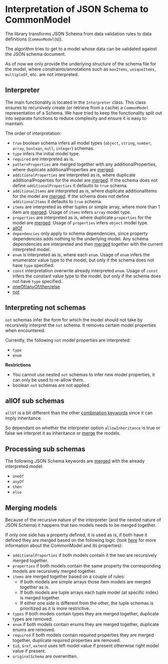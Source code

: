 # Interpretation of JSON Schema to CommonModel

The library transforms JSON Schema from data validation rules to data definitions (`CommonModel`(s)). 

The algorithm tries to get to a model whose data can be validated against the JSON schema document. 

As of now we only provide the underlying structure of the schema file for the model, where constraints/annotations such as `maxItems`, `uniqueItems`, `multipleOf`, etc. are not interpreted.

## Interpreter 
The main functionality is located in the `Interpreter` class. This class ensures to recursively create (or retrieve from a cache) a `CommonModel` representation of a Schema. We have tried to keep the functionality split out into separate functions to reduce complexity and ensure it is easy to maintain. 

The order of interpretation:
- `true` boolean schema infers all model types (`object`, `string`, `number`, `array`, `boolean`, `null`, `integer`) schemas.
- `type` infers the initial model type.
- `required` are interpreted as is.
- `patternProperties` are merged together with any additionalProperties, where duplicate additionalProperties are [merged](#Merging-models).
- `additionalProperties` are interpreted as is, where duplicate additionalProperties for the model are [merged](#Merging-models). If the schema does not define `additionalProperties` it defaults to `true` schema.
- `additionalItems` are interpreted as is, where duplicate additionalItems for the model are [merged](#Merging-models). If the schema does not define `additionalItems` it defaults to `true` schema.
- `items` are interpreted as ether tuples or simple array, where more than 1 item are [merged](#Merging-models). Usage of `items` infers `array` model type.
- `properties` are interpreted as is, where duplicate `properties` for the model are [merged](#Merging-models). Usage of `properties` infers `object` model type.
- [allOf](#allOf-sub-schemas)
- `dependencies` only apply to schema dependencies, since property dependencies adds nothing to the underlying model. Any schema dependencies are interpreted and then [merged](#Merging-models) together with the current interpreted model.
- `enum` is interpreted as is, where each `enum`. Usage of `enum` infers the enumerator value type to the model, but only if the schema does not have `type` specified.
- `const` interpretation overwrite already interpreted `enum`. Usage of `const` infers the constant value type to the model, but only if the schema does not have `type` specified.
- [oneOf/anyOf/then/else](#Processing-sub-schemas)
- [not](#interpreting-not-schemas)

## Interpreting not schemas
`not` schemas infer the form for which the model should not take by recursively interpret the `not` schema. It removes certain model properties when encountered.

Currently, the following `not` model properties are interpreted:
- `type`
- `enum`

**Restrictions** 
- You cannot use nested `not` schemas to infer new model properties, it can only be used to re-allow them.
- boolean `not` schemas are not applied.

## allOf sub schemas
`allOf` is a bit different than the other [combination keywords](#Processing-sub-schemas) since it can imply inheritance. 

So dependant on whether the interpreter option `allowInheritance` is true or false we interpret it as inheritance or [merge](#Merging-models) the models.

## Processing sub schemas
The following JSON Schema keywords are [merged](#Merging-models) with the already interpreted model:
- `oneOf`
- `anyOf`
- `then`
- `else`

## Merging models
Because of the recursive nature of the interpreter (and the nested nature of JSON Schema) it happens that two models needs to be merged together. 

If only one side has a property defined, it is used as is, if both have it defined they are merged based on the following logic (look [here](./input_internal-model.md#Internal-model-representation) for more information about the CommonModel and its properties):
- `additionalProperties` if both models contain it the two are recursively merged together. 
- `properties` if both models contain the same property the corresponding models are recursively merged together. 
- `items` are merged together based on a couple of rules:
    - If both models are simple arrays those item models are merged together as is.
    - If both models are tuple arrays each tuple model (at specific index) is merged together.
    - If either one side is different from the other, the tuple schemas is prioritized as it is more restrictive.
- `types` if both models contain types they are merged together, duplicate types are removed.
- `enum` if both models contain enums they are merged together, duplicate enums are removed.
- `required` if both models contain required properties they are merged together, duplicate required properties are removed.
- `$id`, `$ref`, `extend` uses left model value if present otherwise right model value if present.
- `originalSchema` are overwritten.
